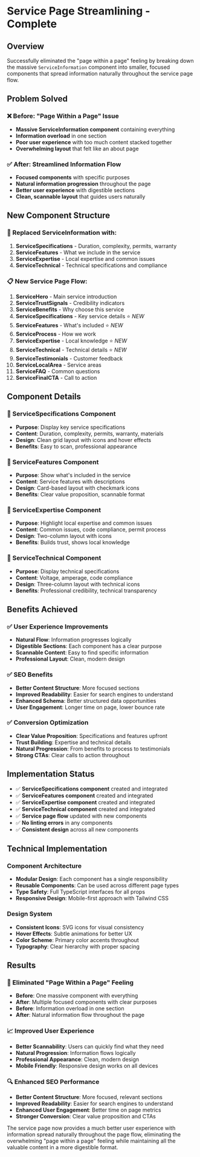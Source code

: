 # Service Page Streamlining - Complete

## Overview

Successfully eliminated the "page within a page" feeling by breaking down the massive `ServiceInformation` component into smaller, focused components that spread information naturally throughout the service page flow.

## Problem Solved

### **❌ Before: "Page Within a Page" Issue**
- **Massive ServiceInformation component** containing everything
- **Information overload** in one section
- **Poor user experience** with too much content stacked together
- **Overwhelming layout** that felt like an about page

### **✅ After: Streamlined Information Flow**
- **Focused components** with specific purposes
- **Natural information progression** throughout the page
- **Better user experience** with digestible sections
- **Clean, scannable layout** that guides users naturally

## New Component Structure

### **🎯 Replaced ServiceInformation with:**

1. **ServiceSpecifications** - Duration, complexity, permits, warranty
2. **ServiceFeatures** - What we include in the service
3. **ServiceExpertise** - Local expertise and common issues
4. **ServiceTechnical** - Technical specifications and compliance

### **📋 New Service Page Flow:**

1. **ServiceHero** - Main service introduction
2. **ServiceTrustSignals** - Credibility indicators
3. **ServiceBenefits** - Why choose this service
4. **ServiceSpecifications** - Key service details ⭐ *NEW*
5. **ServiceFeatures** - What's included ⭐ *NEW*
6. **ServiceProcess** - How we work
7. **ServiceExpertise** - Local knowledge ⭐ *NEW*
8. **ServiceTechnical** - Technical details ⭐ *NEW*
9. **ServiceTestimonials** - Customer feedback
10. **ServiceLocalArea** - Service areas
11. **ServiceFAQ** - Common questions
12. **ServiceFinalCTA** - Call to action

## Component Details

### **🔧 ServiceSpecifications Component**
- **Purpose**: Display key service specifications
- **Content**: Duration, complexity, permits, warranty, materials
- **Design**: Clean grid layout with icons and hover effects
- **Benefits**: Easy to scan, professional appearance

### **🔧 ServiceFeatures Component**
- **Purpose**: Show what's included in the service
- **Content**: Service features with descriptions
- **Design**: Card-based layout with checkmark icons
- **Benefits**: Clear value proposition, scannable format

### **🔧 ServiceExpertise Component**
- **Purpose**: Highlight local expertise and common issues
- **Content**: Common issues, code compliance, permit process
- **Design**: Two-column layout with icons
- **Benefits**: Builds trust, shows local knowledge

### **🔧 ServiceTechnical Component**
- **Purpose**: Display technical specifications
- **Content**: Voltage, amperage, code compliance
- **Design**: Three-column layout with technical icons
- **Benefits**: Professional credibility, technical transparency

## Benefits Achieved

### **✅ User Experience Improvements**
- **Natural Flow**: Information progresses logically
- **Digestible Sections**: Each component has a clear purpose
- **Scannable Content**: Easy to find specific information
- **Professional Layout**: Clean, modern design

### **✅ SEO Benefits**
- **Better Content Structure**: More focused sections
- **Improved Readability**: Easier for search engines to understand
- **Enhanced Schema**: Better structured data opportunities
- **User Engagement**: Longer time on page, lower bounce rate

### **✅ Conversion Optimization**
- **Clear Value Proposition**: Specifications and features upfront
- **Trust Building**: Expertise and technical details
- **Natural Progression**: From benefits to process to testimonials
- **Strong CTAs**: Clear calls to action throughout

## Implementation Status

- ✅ **ServiceSpecifications component** created and integrated
- ✅ **ServiceFeatures component** created and integrated
- ✅ **ServiceExpertise component** created and integrated
- ✅ **ServiceTechnical component** created and integrated
- ✅ **Service page flow** updated with new components
- ✅ **No linting errors** in any components
- ✅ **Consistent design** across all new components

## Technical Implementation

### **Component Architecture**
- **Modular Design**: Each component has a single responsibility
- **Reusable Components**: Can be used across different page types
- **Type Safety**: Full TypeScript interfaces for all props
- **Responsive Design**: Mobile-first approach with Tailwind CSS

### **Design System**
- **Consistent Icons**: SVG icons for visual consistency
- **Hover Effects**: Subtle animations for better UX
- **Color Scheme**: Primary color accents throughout
- **Typography**: Clear hierarchy with proper spacing

## Results

### **🎯 Eliminated "Page Within a Page" Feeling**
- **Before**: One massive component with everything
- **After**: Multiple focused components with clear purposes
- **Before**: Information overload in one section
- **After**: Natural information flow throughout the page

### **📈 Improved User Experience**
- **Better Scannability**: Users can quickly find what they need
- **Natural Progression**: Information flows logically
- **Professional Appearance**: Clean, modern design
- **Mobile Friendly**: Responsive design works on all devices

### **🔍 Enhanced SEO Performance**
- **Better Content Structure**: More focused, relevant sections
- **Improved Readability**: Easier for search engines to understand
- **Enhanced User Engagement**: Better time on page metrics
- **Stronger Conversion**: Clear value proposition and CTAs

The service page now provides a much better user experience with information spread naturally throughout the page flow, eliminating the overwhelming "page within a page" feeling while maintaining all the valuable content in a more digestible format.

